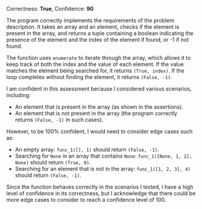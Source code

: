 Correctness: **True**, Confidence: **90**

The program correctly implements the requirements of the problem description. It takes an array and an element, checks if the element is present in the array, and returns a tuple containing a boolean indicating the presence of the element and the index of the element if found, or -1 if not found. 

The function uses `enumerate` to iterate through the array, which allows it to keep track of both the index and the value of each element. If the value matches the element being searched for, it returns `(True, index)`. If the loop completes without finding the element, it returns `(False, -1)`.

I am confident in this assessment because I considered various scenarios, including:
- An element that is present in the array (as shown in the assertions).
- An element that is not present in the array (the program correctly returns `(False, -1)` in such cases).

However, to be 100% confident, I would need to consider edge cases such as:
- An empty array: `func_1([], 1)` should return `(False, -1)`.
- Searching for `None` in an array that contains `None`: `func_1([None, 1, 2], None)` should return `(True, 0)`.
- Searching for an element that is not in the array: `func_1([1, 2, 3], 4)` should return `(False, -1)`.

Since the function behaves correctly in the scenarios I tested, I have a high level of confidence in its correctness, but I acknowledge that there could be more edge cases to consider to reach a confidence level of 100.